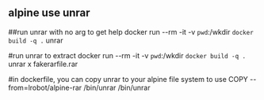 
## alpine use unrar ##

##run unrar with no arg to get help 
docker run --rm -it -v `pwd`:/wkdir `docker build -q .` unrar

#run unrar to extract 
docker run --rm -it -v `pwd`:/wkdir `docker build -q .` unrar x fakerarfile.rar


#in dockerfile, you can copy unrar to your alpine file system to use
COPY --from=lrobot/alpine-rar /bin/unrar /bin/unrar




